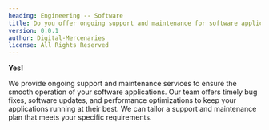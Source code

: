 ```yaml
---
heading: Engineering -- Software
title: Do you offer ongoing support and maintenance for software applications
version: 0.0.1
author: Digital-Mercenaries
license: All Rights Reserved
---
```



**Yes!**

We provide ongoing support and maintenance services to ensure the smooth
operation of your software applications.  Our team offers timely bug fixes,
software updates, and performance optimizations to keep your applications
running at their best.  We can tailor a support and maintenance plan that meets
your specific requirements.

